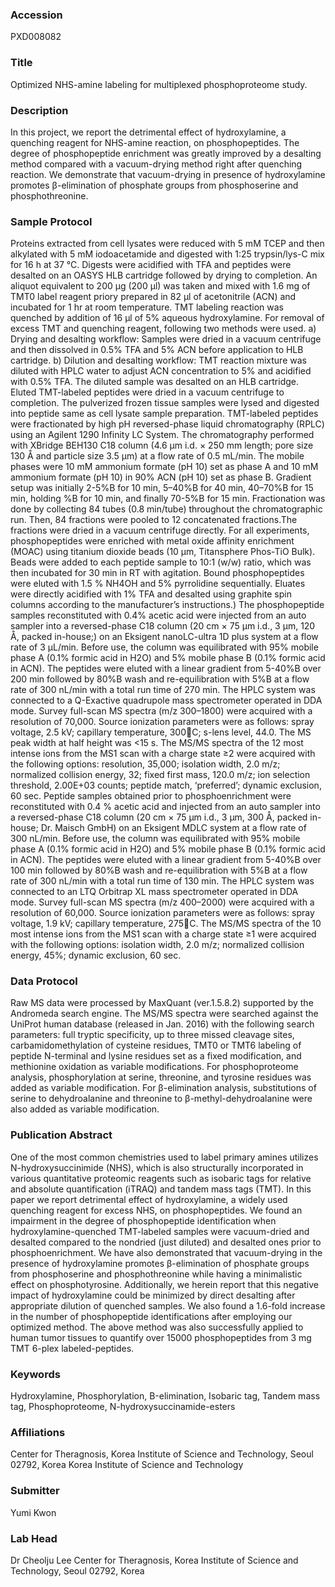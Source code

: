 ### Accession
PXD008082

### Title
Optimized NHS-amine labeling for multiplexed phosphoproteome study.

### Description
In this project, we report the detrimental effect of hydroxylamine, a quenching reagent for NHS-amine reaction, on phosphopeptides. The degree of phosphopeptide enrichment was greatly improved by a desalting method compared with a vacuum-drying method right after quenching reaction. We demonstrate that vacuum-drying in presence of hydroxylamine promotes β-elimination of phosphate groups from phosphoserine and phosphothreonine.

### Sample Protocol
Proteins extracted from cell lysates were reduced with 5 mM TCEP and then alkylated with 5 mM iodoacetamide and digested with 1:25 trypsin/lys-C mix for 16 h at 37 °C. Digests were acidified with TFA and peptides were desalted on an OASYS HLB cartridge followed by drying to completion. An aliquot equivalent to 200 μg (200 µl) was taken and mixed with 1.6 mg of TMT0 label reagent priory prepared in 82 µl of acetonitrile (ACN) and incubated for 1 hr at room temperature. TMT labeling reaction was quenched by addition of 16 µl of 5% aqueous hydroxylamine. For removal of excess TMT and quenching reagent, following two methods were used. a) Drying and desalting workflow: Samples were dried in a vacuum centrifuge and then dissolved in 0.5% TFA and 5% ACN before application to HLB cartridge. b) Dilution and desalting workflow: TMT reaction mixture was diluted with HPLC water to adjust ACN concentration to 5% and acidified with 0.5% TFA. The diluted sample was desalted on an HLB cartridge. Eluted TMT-labeled peptides were dried in a vacuum centrifuge to completion. The pulverized frozen tissue samples were lysed and digested into peptide same as cell lysate sample preparation. TMT-labeled peptides were fractionated by high pH reversed-phase liquid chromatography (RPLC) using an Agilent 1290 Infinity LC System. The chromatography performed with XBridge BEH130 C18 column (4.6 μm i.d. × 250 mm length; pore size 130 Å and particle size 3.5 μm) at a flow rate of 0.5 mL/min. The mobile phases were 10 mM ammonium formate (pH 10) set as phase A and 10 mM ammonium formate (pH 10) in 90% ACN (pH 10) set as phase B. Gradient setup was initially 2-5%B for 10 min, 5–40%B for 40 min, 40–70%B for 15 min, holding %B for 10 min, and finally 70-5%B for 15 min. Fractionation was done by collecting 84 tubes (0.8 min/tube) throughout the chromatographic run. Then, 84 fractions were pooled to 12 concatenated fractions.The fractions were dried in a vacuum centrifuge directly. For all experiments, phosphopeptides were enriched with metal oxide affinity enrichment (MOAC) using titanium dioxide beads (10 μm, Titansphere Phos-TiO Bulk). Beads were added to each peptide sample to 10:1 (w/w) ratio, which was then incubated for 30 min in RT with agitation. Bound phosphopeptides were eluted with 1.5 % NH4OH and 5% pyrrolidine sequentially. Eluates were directly acidified with 1% TFA and desalted using graphite spin columns according to the manufacturer’s instructions.) The phosphopeptide samples reconstituted with 0.4% acetic acid were injected from an auto sampler into a reversed-phase C18 column (20 cm × 75 μm i.d., 3 μm, 120 Å, packed in-house;) on an Eksigent nanoLC-ultra 1D plus system at a flow rate of 3 μL/min. Before use, the column was equilibrated with 95% mobile phase A (0.1% formic acid in H2O) and 5% mobile phase B (0.1% formic acid in ACN). The peptides were eluted with a linear gradient from 5-40%B over 200 min followed by 80%B wash and re-equilibration with 5%B at a flow rate of 300 nL/min with a total run time of 270 min. The HPLC system was connected to a Q-Exactive quadrupole mass spectrometer operated in DDA mode. Survey full-scan MS spectra (m/z 300–1800) were acquired with a resolution of 70,000. Source ionization parameters were as follows: spray voltage, 2.5 kV; capillary temperature, 300C; s-lens level, 44.0. The MS peak width at half height was <15 s. The MS/MS spectra of the 12 most intense ions from the MS1 scan with a charge state ≥2 were acquired with the following options: resolution, 35,000; isolation width, 2.0 m/z; normalized collision energy, 32; fixed first mass, 120.0 m/z; ion selection threshold, 2.00E+03 counts; peptide match, ‘preferred’; dynamic exclusion, 60 sec. Peptide samples obtained prior to phosphoenrichment were reconstituted with 0.4 % acetic acid and injected from an auto sampler into a reversed-phase C18 column (20 cm × 75 μm i.d., 3 μm, 300 Å, packed in-house; Dr. Maisch GmbH) on an Eksigent MDLC system at a flow rate of 300 nL/min. Before use, the column was equilibrated with 95% mobile phase A (0.1% formic acid in H2O) and 5% mobile phase B (0.1% formic acid in ACN). The peptides were eluted with a linear gradient from 5-40%B over 100 min followed by 80%B wash and re-equilibration with 5%B at a flow rate of 300 nL/min with a total run time of 130 min. The HPLC system was connected to an LTQ Orbitrap XL mass spectrometer operated in DDA mode. Survey full-scan MS spectra (m/z 400–2000) were acquired with a resolution of 60,000. Source ionization parameters were as follows: spray voltage, 1.9 kV; capillary temperature, 275C. The MS/MS spectra of the 10 most intense ions from the MS1 scan with a charge state ≥1 were acquired with the following options: isolation width, 2.0 m/z; normalized collision energy, 45%; dynamic exclusion, 60 sec.

### Data Protocol
Raw MS data were processed by MaxQuant (ver.1.5.8.2) supported by the Andromeda search engine. The MS/MS spectra were searched against the UniProt human database (released in Jan. 2016)  with the following search parameters: full tryptic specificity, up to three missed cleavage sites, carbamidomethylation of cysteine residues, TMT0 or TMT6 labeling of peptide N-terminal and lysine residues set as a fixed modification, and methionine oxidation as variable modifications. For phosphoproteome analysis, phosphorylation at serine, threonine, and tyrosine residues was added as variable modification. For β-elimination analysis, substitutions of serine to dehydroalanine and threonine to β-methyl-dehydroalanine were also added as variable modification.

### Publication Abstract
One of the most common chemistries used to label primary amines utilizes N-hydroxysuccinimide (NHS), which is also structurally incorporated in various quantitative proteomic reagents such as isobaric tags for relative and absolute quantification (iTRAQ) and tandem mass tags (TMT). In this paper we report detrimental effect of hydroxylamine, a widely used quenching reagent for excess NHS, on phosphopeptides. We found an impairment in the degree of phosphopeptide identification when hydroxylamine-quenched TMT-labeled samples were vacuum-dried and desalted compared to the nondried (just diluted) and desalted ones prior to phosphoenrichment. We have also demonstrated that vacuum-drying in the presence of hydroxylamine promotes &#x3b2;-elimination of phosphate groups from phosphoserine and phosphothreonine while having a minimalistic effect on phosphotyrosine. Additionally, we herein report that this negative impact of hydroxylamine could be minimized by direct desalting after appropriate dilution of quenched samples. We also found a 1.6-fold increase in the number of phosphopeptide identifications after employing our optimized method. The above method was also successfully applied to human tumor tissues to quantify over 15000 phosphopeptides from 3 mg TMT 6-plex labeled-peptides.

### Keywords
Hydroxylamine, Phosphorylation, Β-elimination, Isobaric tag, Tandem mass tag, Phosphoproteome, N-hydroxysuccinamide-esters

### Affiliations
Center for Theragnosis, Korea Institute of Science and Technology, Seoul 02792, Korea
Korea Institute of Science and Technology

### Submitter
Yumi Kwon

### Lab Head
Dr Cheolju Lee
Center for Theragnosis, Korea Institute of Science and Technology, Seoul 02792, Korea



